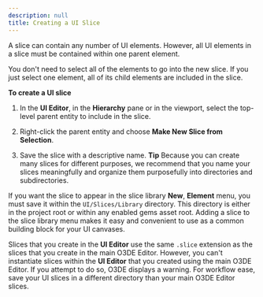 ```yaml
---
description: null
title: Creating a UI Slice
---
```


A slice can contain any number of UI elements. However, all UI elements in a slice must be contained within one parent element.

You don't need to select all of the elements to go into the new slice. If you just select one element, all of its child elements are included in the slice.

**To create a UI slice**

1. In the **UI Editor**, in the **Hierarchy** pane or in the viewport, select the top-level parent entity to include in the slice.

1. Right-click the parent entity and choose **Make New Slice from Selection**.

1. Save the slice with a descriptive name.
**Tip**
Because you can create many slices for different purposes, we recommend that you name your slices meaningfully and organize them purposefully into directories and subdirectories.

If you want the slice to appear in the slice library **New**, **Element** menu, you must save it within the `UI/Slices/Library` directory. This directory is either in the project root or within any enabled gems asset root. Adding a slice to the slice library menu makes it easy and convenient to use as a common building block for your UI canvases.

Slices that you create in the **UI Editor** use the same `.slice` extension as the slices that you create in the main O3DE Editor. However, you can't instantiate slices within the **UI Editor** that you created using the main O3DE Editor. If you attempt to do so, O3DE displays a warning. For workflow ease, save your UI slices in a different directory than your main O3DE Editor slices.
